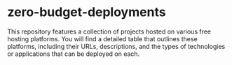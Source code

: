 # zero-budget-deployments
This repository features a collection of projects hosted on various free hosting platforms. You will find a detailed table that outlines these platforms, including their URLs, descriptions, and the types of technologies or applications that can be deployed on each.

